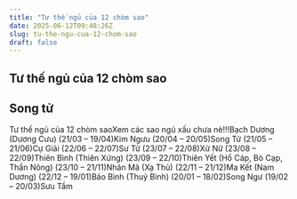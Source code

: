 ```yaml
---
title: "Tư thế ngủ của 12 chòm sao"
date: 2025-06-12T09:48:26Z
slug: tu-the-ngu-cua-12-chom-sao
draft: false
---
```


## Tư thế ngủ của 12 chòm sao

## Song tử

Tư thế ngủ của 12 chòm saoXem các sao ngủ xấu chưa nè!!!Bạch Dương (Dương Cưu) (21/03 – 19/04)Kim Ngưu (20/04 – 20/05)Song Tử (21/05 – 21/06)Cự Giải (22/06 – 22/07)Sư Tử (23/07 – 22/08)Xử Nữ (23/08 – 22/09)Thiên Bình (Thiên Xứng) (23/09 – 22/10)Thiên Yết (Hổ Cáp, Bò Cạp, Thần Nông) (23/10 – 21/11)Nhân Mã (Xạ Thủ) (22/11 – 21/12)Ma Kết (Nam Dương) (22/12 – 19/01)Bảo Bình (Thuỷ Bình) (20/01 – 18/02)Song Ngư (19/02 – 20/03)Sưu Tầm